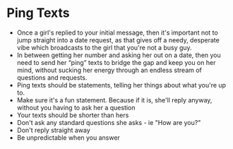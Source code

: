 # Ping Texts

- Once a girl's replied to your initial message, then it's important not to jump straight into a date request, as that gives off a needy, desperate vibe which broadcasts to the girl that you're not a busy guy.
- In between getting her number and asking her out on a date, then you need to send her  “ping” texts to bridge the gap and keep you on her mind, without sucking her energy through an endless stream of questions and requests.
- Ping texts should be statements, telling her things about what you're up to.
- Make sure it's a fun statement. Because if it is, she'll reply anyway, without you having to ask her a question
- Your texts should be shorter than hers
- Don't ask any standard questions she asks - ie "How are you?"
- Don't reply straight away
- Be unpredictable when you answer
